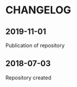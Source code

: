 CHANGELOG
=========

2019-11-01
----------

Publication of repository

2018-07-03
----------

Repository created
